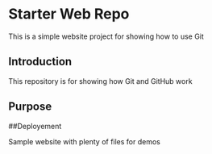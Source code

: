 # Starter Web Repo
This is a simple website project for showing how to use Git 

## Introduction 
This repository is for showing how Git and GitHub work

## Purpose

##Deployement

Sample website with plenty of files for demos